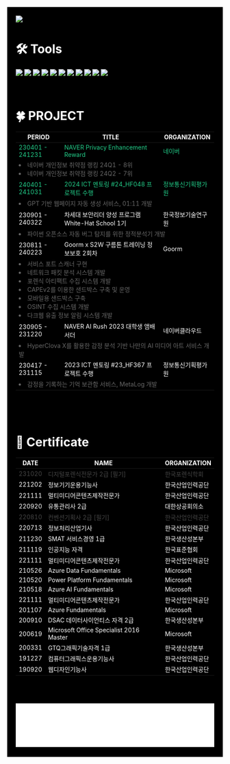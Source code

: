<div style="background-color: black; color: white; padding: 20px;">
<img src="https://capsule-render.vercel.app/api?type=waving&color=000&height=600&section=header&text=L%20U%20X&fontSize=200&fontAlignY=40&animation=fadeIn&fontColor=ffffff&desc=Les%20yeux%20éclairés,%20le%20monde%20de%20Lux.&descSize=40&descAlignY=64" />

# 🛠️ Tools

<img src="https://img.shields.io/badge/Python	-222?style=for-the-badge&logo=Python&logoColor=white"/>
<img src="https://img.shields.io/badge/JavaScript-222?style=for-the-badge&logo=JavaScript&logoColor=white"/>
<img src="https://img.shields.io/badge/React	-222?style=for-the-badge&logo=React&logoColor=white"/>
<img src="https://img.shields.io/badge/Next.js	-222?style=for-the-badge&logo=Next.js&logoColor=white"/>
<img src="https://img.shields.io/badge/Figma-222?style=for-the-badge&logo=Figma&logoColor=white"/>
<img src="https://img.shields.io/badge/Adobe Photoshop-222?style=for-the-badge&logo=Adobe Photoshop&logoColor=white"/>
<img src="https://img.shields.io/badge/Adobe Illustrator-222?style=for-the-badge&logo=Adobe Illustrator&logoColor=white"/>
<img src="https://img.shields.io/badge/Adobe Premiere Pro	-222?style=for-the-badge&logo=Adobe Premiere Pro&logoColor=white"/>
<img src="https://img.shields.io/badge/Adobe After Effects	-222?style=for-the-badge&logo=Adobe After Effects&logoColor=white"/>
<img src="https://img.shields.io/badge/Blender-222?style=for-the-badge&logo=Blender&logoColor=white"/>
<img src="https://img.shields.io/badge/Rhinoceros-222?style=for-the-badge&logo=Rhinoceros&logoColor=white"/>
</br>
</br>
</br>

# 🍀 PROJECT

<table>
  <thead>
    <tr>
      <th>PERIOD</th>
      <th>TITLE</th>
      <th>ORGANIZATION</th>
    </tr>
  </thead>
  <tbody>
    <tr  style="color:#22cc88">
      <td>230401 - 241231</td>
      <td>NAVER Privacy Enhancement Reward</td>
      <td>네이버</td>
    </tr>
    <tr>
    <td colspan="3" style="color:#666">
        <li>네이버 개인정보 취약점 랭킹 24Q1 - 8위</li>
        <li>네이버 개인정보 취약점 랭킹 24Q2 - 7위</li>
    </td>
    </tr>
    <tr style="color:#22cc88">
      <td>240401 - 241031</td>
      <td>2024 ICT 멘토링 #24_HF048 프로젝트 수행</td>
      <td>정보통신기획평가원</td>
    </tr>
    <tr>
    <td colspan="3" style="color:#666">
        <li>GPT 기반 웹페이지 자동 생성 서비스, 01:11 개발</li>
    </td>
    </tr>
    <tr>
      <td>230901 - 240322</td>
      <td>차세대 보안리더 양성 프로그램 White-Hat School 1기</td>
      <td>한국정보기술연구원</td>
    </tr>
    <tr>
    <td colspan="3" style="color:#666">
        <li>파이썬 오픈소스 자동 버그 탐지를 위한 정적분석기 개발</li>
    </td>
    </tr>
    <tr>
      <td>230811 - 240223</td>
      <td>Goorm x S2W 구름톤 트레이닝 정보보호 2회차</td>
      <td>Goorm</td>
    </tr>
    <tr>
    <td colspan="3"  style="color:#666">
        <li>서비스 포트 스캐너 구현</li>
        <li>네트워크 패킷 분석 시스템 개발</li>
        <li>포렌식 아티팩트 수집 시스템 개발</li>
        <li>CAPEv2를 이용한 샌드박스 구축 및 운영</li>
        <li>모바일용 샌드박스 구축</li>
        <li>OSINT 수집 시스템 개발</li>
        <li>다크웹 유출 정보 알림 시스템 개발</li>
    </td>
    </tr>
    <tr>
      <td>230905 - 231220</td>
      <td>NAVER AI Rush 2023 대학생 앰배서더</td>
      <td>네이버클라우드</td>
    </tr>
     <td colspan="3"  style="color:#666">
        <li>HyperClova X를 활용한 감정 분석 기반 나만의 AI 미디어 아트 서비스 개발</li>
    </td>
    <tr>
      <td>230417 - 231115</td>
      <td>2023 ICT 멘토링 #23_HF367 프로젝트 수행</td>
      <td>정보통신기획평가원</td>
    </tr>
    <td colspan="3"  style="color:#666">
        <li>감정을 기록하는 기억 보관함 서비스, MetaLog 개발</li>
    </td>

  </tbody>
</table>

</br>
</br>
</br>

# 📜 Certificate

<table>
  <thead>
    <tr>
      <th>DATE</th>
      <th>NAME</th>
      <th>ORGANIZATION</th>
    </tr>
  </thead>
  <tbody>
    <tr  style="color:#444">
      <td>231020</td>
      <td>디지털포렌식전문가 2급 [필기]</td>
      <td>한국포렌식학회</td>
    </tr>
    <tr  style="color:#fff">
      <td>221202</td>
      <td>정보기기운용기능사</td>
      <td>한국산업인력공단</td>
    </tr>
    <tr  style="color:#fff">
      <td>221111</td>
      <td>멀티미디어콘텐츠제작전문가</td>
      <td>한국산업인력공단</td>
    </tr>
    <tr  style="color:#fff">
      <td>220920</td>
      <td>유통관리사 2급</td>
      <td>대한상공회의소</td>
    </tr>
    <tr  style="color:#444">
      <td>220810</td>
      <td>컨벤션기획사 2급 [필기]</td>
      <td>한국산업인력공단</td>
    </tr>
    <tr  style="color:#fff">
      <td>220713</td>
      <td>정보처리산업기사</td>
      <td>한국산업인력공단</td>
    </tr>
    <tr  style="color:#fff">
      <td>211230</td>
      <td>SMAT 서비스경영 1급</td>
      <td>한국생산성본부</td>
    </tr>
    <tr  style="color:#fff">
      <td>211119</td>
      <td>인공지능 자격</td>
      <td>한국표준협회</td>
    </tr>
    <tr  style="color:#fff">
      <td>221111</td>
      <td>멀티미디어콘텐츠제작전문가</td>
      <td>한국산업인력공단</td>
    </tr>
    <tr  style="color:#fff">
      <td>210526</td>
      <td>Azure Data Fundamentals</td>
      <td>Microsoft</td>
    </tr>
    <tr  style="color:#fff">
      <td>210520</td>
      <td>Power Platform Fundamentals</td>
      <td>Microsoft</td>
    </tr>
    <tr  style="color:#fff">
      <td>210518</td>
      <td>Azure AI Fundamentals</td>
      <td>Microsoft</td>
    </tr>
    <tr  style="color:#fff">
      <td>221111</td>
      <td>멀티미디어콘텐츠제작전문가</td>
      <td>한국산업인력공단</td>
    </tr>
    <tr  style="color:#fff">
      <td>201107</td>
      <td>Azure Fundamentals</td>
      <td>Microsoft</td>
    </tr>
    <tr  style="color:#fff">
      <td>200910</td>
      <td>DSAC 데이터사이언티스 자격 2급</td>
      <td>한국생산성본부</td>
    </tr>
    <tr  style="color:#fff">
      <td>200619</td>
      <td>Microsoft Office Specialist 2016 Master</td>
      <td>Microsoft</td>
    </tr>
    <tr  style="color:#fff">
      <td>200331</td>
      <td>GTQ그래픽기술자격 1급</td>
      <td>한국생산성본부</td>
    </tr>
    <tr  style="color:#fff">
      <td>191227</td>
      <td>컴퓨터그래픽스운용기능사</td>
      <td>한국산업인력공단</td>
    </tr>
    <tr  style="color:#fff">
      <td>190920</td>
      <td>웹디자인기능사</td>
      <td>한국산업인력공단</td>
    </tr>
  </tbody>
</table>
</br>
</br>
</br>
<img src='./img/logo2.png'>
</div>
